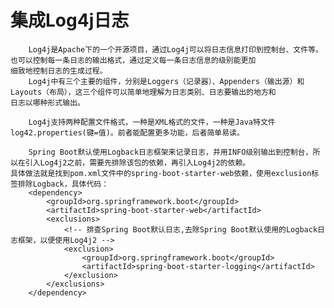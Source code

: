 # 集成Log4j日志
        Log4j是Apache下的一个开源项目，通过Log4j可以将日志信息打印到控制台、文件等。也可以控制每一条日志的输出格式，通过定义每一条日志信息的级别能更加
    细致地控制日志的生成过程。
        Log4j中有三个主要的组件，分别是Loggers（记录器）、Appenders（输出源）和Layouts（布局），这三个组件可以简单地理解为日志类别、日志要输出的地方和
    日志以哪种形式输出。
    
        Log4j支持两种配置文件格式，一种是XML格式的文件，一种是Java特文件log42.properties(键=值)。前者能配置更多功能，后者简单易读。
    
        Spring Boot默认使用Logback日志框架来记录日志，并用INFO级别输出到控制台，所以在引入Log4j2之前，需要先排除该包的依赖，再引入Log4j2的依赖。
    具体做法就是找到pom.xml文件中的spring-boot-starter-web依赖，使用exclusion标签排除Logback，具体代码：
        <dependency>
            <groupId>org.springframework.boot</groupId>
            <artifactId>spring-boot-starter-web</artifactId>
            <exclusions>
                <!-- 排查Spring Boot默认日志,去除Spring Boot默认使用的Logback日志框架，以便使用Log4j2 -->
                <exclusion>
                    <groupId>org.springframework.boot</groupId>
                    <artifactId>spring-boot-starter-logging</artifactId>
                </exclusion>
            </exclusions>
        </dependency>
